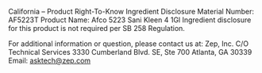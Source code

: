  
 
 
California – Product Right-To-Know Ingredient Disclosure 
Material Number: AF5223T 
Product Name: Afco 5223 Sani Kleen 4 1Gl 
Ingredient disclosure for this product is not required per SB 258 Regulation. 
 
For additional information or question, please contact us at: 
Zep, Inc. 
C/O Technical Services 
3330 Cumberland Blvd. SE, Ste 700 
Atlanta, GA 30339 
Email: asktech@zep.com 
 
 
 
 
